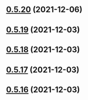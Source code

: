 ## [0.5.20](https://github.com/vegaprotocol/token-frontend/compare/0.5.19...0.5.20) (2021-12-06)



## [0.5.19](https://github.com/vegaprotocol/token-frontend/compare/0.5.18...0.5.19) (2021-12-03)



## [0.5.18](https://github.com/vegaprotocol/token-frontend/compare/0.5.17...0.5.18) (2021-12-03)



## [0.5.17](https://github.com/vegaprotocol/token-frontend/compare/0.5.16...0.5.17) (2021-12-03)



## [0.5.16](https://github.com/vegaprotocol/token-frontend/compare/0.5.15...0.5.16) (2021-12-03)




